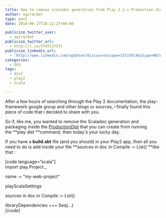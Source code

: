```yaml
---
title: How to remove scaladoc generation from Play 2.2.x Production dist
author: ogirardot
type: post
date: 2014-06-17T16:12:27+00:00

publicize_twitter_user:
  - ogirardot
publicize_twitter_url:
  - http://t.co/IY4Ti1t5fc
publicize_linkedin_url:
  - 'http://www.linkedin.com/updates?discuss=&scope=33725914&stype=M&topic=5884698903277756416&type=U&a=6oCh'
categories:
  - OSS
tags:
  - dist
  - play2
  - Scala

---
```

<!--more-->
After a few hours of searching through the Play 2 documentation, the play-framework google group and other blogs or sources, i finally found this piece of code that i decided to share with you.

So if, like me, you wanted to remove the Scaladoc generation and packaging inside the <a href="www.playframework.com/documentation/2.2.x/ProductionDist" target="_blank">ProductionDist</a> that you can create from running the **play dist **command, then today's your lucky day.

If you have a **build.sbt** file (and you should) in your Play2 app, then all you need to do is add inside your file **sources in doc in Compile := List() **like that :

[code language=&#8221;scala&#8221;]  
import play.Project._

name := "my-web-project"

playScalaSettings

sources in doc in Compile := List()

libraryDependencies ++= Seq(...)  
[/code]